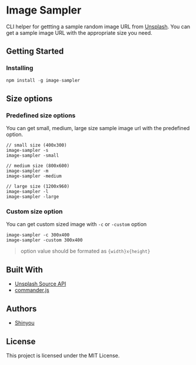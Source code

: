 # Image Sampler

CLI helper for gettting a sample random image URL from [Unsplash](https://unsplash.com/).
You can get a sample image URL with the appropriate size you need.

## Getting Started

### Installing

```javascript
npm install -g image-sampler
```

## Size options

### Predefined size options

You can get small, medium, large size sample image url with the predefined option.

```
// small size (400x300)
image-sampler -s
image-sampler -small

// medium size (800x600)
image-sampler -m
image-sampler -medium

// large size (1200x960)
image-sampler -l
image-sampler -large
```

### Custom size option

You can get custom sized image with `-c` or `-custom` option

```
image-sampler -c 300x400
image-sampler -custom 300x400
```
> option value should be formated as `{width}x{height}`

## Built With

* [Unsplash Source API](https://source.unsplash.com/)
* [commander.js](https://github.com/tj/commander.js/)

## Authors

* [Shinyou](https://github.com/shinyouwith)

## License

This project is licensed under the MIT License.
